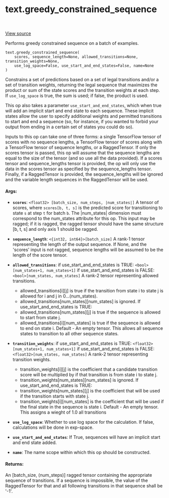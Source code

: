 <div itemscope itemtype="http://developers.google.com/ReferenceObject">
<meta itemprop="name" content="text.greedy_constrained_sequence" />
<meta itemprop="path" content="Stable" />
</div>

# text.greedy_constrained_sequence

<!-- Insert buttons and diff -->

<table class="tfo-notebook-buttons tfo-api" align="left">
</table>

<a target="_blank" href="https://github.com/tensorflow/text/tree/master/tensorflow_text/python/ops/greedy_constrained_sequence_op.py">View
source</a>

Performs greedy constrained sequence on a batch of examples.

<pre class="devsite-click-to-copy prettyprint lang-py tfo-signature-link">
<code>text.greedy_constrained_sequence(
    scores, sequence_length=None, allowed_transitions=None, transition_weights=None,
    use_log_space=False, use_start_and_end_states=False, name=None
)
</code></pre>

<!-- Placeholder for "Used in" -->

Constrains a set of predictions based on a set of legal transitions and/or a set
of transition weights, returning the legal sequence that maximizes the product
or sum of the state scores and the transition weights at each step. If
`use_log_space` is true, the sum is used; if false, the product is used.

This op also takes a parameter `use_start_and_end_states`, which when true will
add an implicit start and end state to each sequence. These implicit states
allow the user to specify additional weights and permitted transitions to start
and end a sequence (so, for instance, if you wanted to forbid your output from
ending in a certain set of states you could do so).

Inputs to this op can take one of three forms: a single TensorFlow tensor of
scores with no sequence lengths, a TensorFlow tensor of scores along with a
TensorFlow tensor of sequence lengths, or a RaggedTensor. If only the scores
tensor is passed, this op will assume that the sequence lengths are equal to the
size of the tensor (and so use all the data provided). If a scores tensor and
sequence_lengths tensor is provided, the op will only use the data in the scores
tensor as specified by the sequence_lengths tensor. Finally, if a RaggedTensor
is provided, the sequence_lengths will be ignored and the variable length
sequences in the RaggedTensor will be used.

#### Args:

*   <b>`scores`</b>: `<float32> [batch_size, num_steps, |num_states|]` A tensor
    of scores, where `scores[b, t, s]` is the predicted score for transitioning
    to state `s` at step `t` for batch `b`. The |num_states| dimension must
    correspond to the num_states attribute for this op. This input may be
    ragged; if it is ragged, the ragged tensor should have the same structure
    [b, t, s] and only axis 1 should be ragged.

*   <b>`sequence_length`</b>: `<{int32, int64}>[batch_size]` A rank-1 tensor
    representing the length of the output sequence. If None, and the 'scores'
    input is not ragged, sequence lengths will be assumed to be the length of
    the score tensor.

*   <b>`allowed_transitions`</b>: if use_start_and_end_states is TRUE:
    `<bool>[num_states+1, num_states+1]` if use_start_and_end_states is FALSE:
    `<bool>[num_states, num_states]` A rank-2 tensor representing allowed
    transitions.

    -   allowed_transitions[i][j] is true if the transition from state i to
        state j is allowed for i and j in 0...(num_states).
    -   allowed_transitions[num_states][num_states] is ignored. If
        use_start_and_end_states is TRUE:
    -   allowed_transitions[num_states][j] is true if the sequence is allowed to
        start from state j.
    -   allowed_transitions[i][num_states] is true if the sequence is allowed to
        end on state i. Default - An empty tensor. This allows all sequence
        states to transition to all other sequence states.

*   <b>`transition_weights`</b>: if use_start_and_end_states is TRUE:
    `<float32>[num_states+1, num_states+1]` if use_start_and_end_states is
    FALSE: `<float32>[num_states, num_states]` A rank-2 tensor representing
    transition weights.

    -   transition_weights[i][j] is the coefficient that a candidate transition
        score will be multiplied by if that transition is from state i to state
        j.
    -   transition_weights[num_states][num_states] is ignored. If
        use_start_and_end_states is TRUE:
    -   transition_weights[num_states][j] is the coefficient that will be used
        if the transition starts with state j.
    -   transition_weights[i][num_states] is the coefficient that will be used
        if the final state in the sequence is state i. Default - An empty
        tensor. This assigns a wieght of 1.0 all transitions

*   <b>`use_log_space`</b>: Whether to use log space for the calculation. If
    false, calculations will be done in exp-space.

*   <b>`use_start_and_end_states`</b>: If True, sequences will have an implicit
    start and end state added.

*   <b>`name`</b>: The name scope within which this op should be constructed.

#### Returns:

An <int32>[batch_size, (num_steps)] ragged tensor containing the appropriate
sequence of transitions. If a sequence is impossible, the value of the
RaggedTensor for that and all following transitions in that sequence shall be
'-1'.
